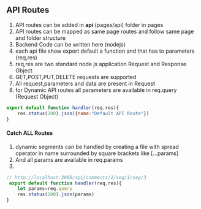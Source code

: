 ## API Routes

1. API routes can be added in **api** (pages/api) folder in pages
2. API routes can be mapped as same page routes and follow same page and folder structure
3.  Backend Code can be written here (nodejs)
4.  each api file show export default a function and that has to parameters (req,res)
5.  req,res are two standard node js application Request and Response Object
6.  GET,POST,PUT,DELETE requests are supported
7.  All request,parameters and data are present in Request
8.  for Dynamic API routes all parameters are available in req.query (Request Object)


```js
export default function handler(req,res){
    res.status(200).json({name:"Default API Route"})
}
```

#### Catch ALL Routes
1. dynamic segments can be handled by creating a file with spread operator in name surrounded by square brackets like [...params]
2.  And all params are available in req.params
3. 
```js
// http://localhost:3000/api/comments/2/seg/1/seg/3
 export default function handler(req,res){
    let params=req.query
    res.status(200).json(params)
}
```